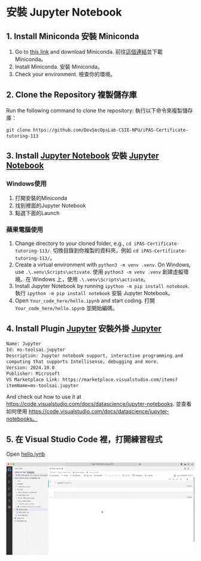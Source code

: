 # 安裝 Jupyter Notebook

## 1. Install Miniconda 安裝 Miniconda

1. Go to [this link](https://docs.anaconda.com/miniconda/) and download Miniconda. 前往[這個連結](https://docs.anaconda.com/miniconda/)並下載 Miniconda。
2. Install Miniconda. 安裝 Miniconda。
3. Check your environment. 檢查你的環境。

## 2. Clone the Repository 複製儲存庫

Run the following command to clone the repository: 執行以下命令來複製儲存庫：

```bash=
git clone https://github.com/DevSecOpsLab-CSIE-NPU/iPAS-Certificate-tutoring-113
```

## 3. Install [Jupyter Notebook](https://jupyter.org/install#jupyter-notebook) 安裝 [Jupyter Notebook](https://jupyter.org/install#jupyter-notebook)
### Windows使用
1. 打開安裝的Miniconda
2. 找到裡面的Jupyter Notebook
3. 點選下面的Launch
### 蘋果電腦使用
1. Change directory to your cloned folder, e.g., `cd iPAS-Certificate-tutoring-113/`. 切換目錄到你複製的資料夾，例如 `cd iPAS-Certificate-tutoring-113/`。
2. Create a virtual environment with `python3 -m venv .venv`. On Windows, use `.\.venv\Scripts\activate`. 使用 `python3 -m venv .venv` 創建虛擬環境。在 Windows 上，使用 `.\.venv\Scripts\activate`。
3. Install Jupyter Notebook by running `ipython -m pip install notebook`. 執行 `ipython -m pip install notebook` 安裝 Jupyter Notebook。
4. Open `Your_code_here/hello.ipynb` and start coding. 打開 `Your_code_here/hello.ipynb` 並開始編碼。

## 4. Install Plugin [Jupyter](https://marketplace.visualstudio.com/items?itemName=ms-toolsai.jupyter) 安裝外掛 [Jupyter](https://marketplace.visualstudio.com/items?itemName=ms-toolsai.jupyter)

```text
Name: Jupyter
Id: ms-toolsai.jupyter
Description: Jupyter notebook support, interactive programming and computing that supports Intellisense, debugging and more. 
Version: 2024.10.0
Publisher: Microsoft
VS Marketplace Link: https://marketplace.visualstudio.com/items?itemName=ms-toolsai.jupyter
```

And check out how to use it at https://code.visualstudio.com/docs/datascience/jupyter-notebooks. 並查看如何使用 https://code.visualstudio.com/docs/datascience/jupyter-notebooks。

## 5. 在 Visual Studio Code 裡，打開練習程式

Open [hello.iynb](../Your_code_here/hello.ipynb)

![img](imgs/step001.gif)
